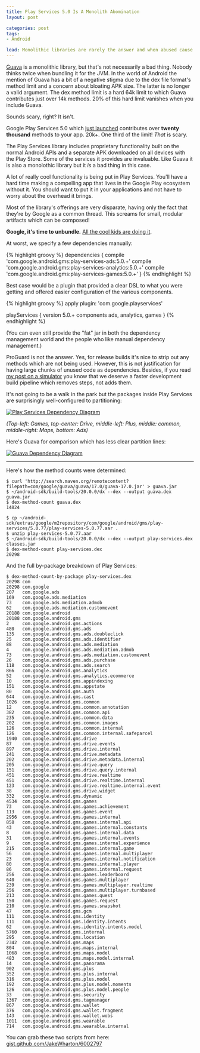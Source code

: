 ```yaml
---
title: Play Services 5.0 Is A Monolith Abomination
layout: post

categories: post
tags:
- Android

lead: Monolithic libraries are rarely the answer and when abused cause much more harm than small, module artifacts. Most people think of Guava, but there's a new kid on the block who's twice as bad.
---
```


[Guava][2] is a monolithic library, but that's not necessarily a bad thing. Nobody thinks twice when bundling it for the JVM. In the world of Android the mention of Guava has a bit of a negative stigma due to the dex file format's method limit and a concern about bloating APK size. The latter is no longer a valid argument. The dex method limit is a hard 64k limit to which Guava contributes just over 14k methods. 20% of this hard limit vanishes when you include Guava.

Sounds scary, right? It isn't.

Google Play Services 5.0 which [just launched][1] contributes over <strong>twenty thousand</strong> methods to your app. 20k+. One third of the limit! <em>That</em> is scary.

The Play Services library includes proprietary functionality built on the normal Android APIs and a separate APK downloaded on all devices with the Play Store. Some of the services it provides are invaluable. Like Guava it is also a monolothic library but it <em>is</em> a bad thing in this case.

A lot of really cool functionality is being put in Play Services. You'll have a hard time making a compelling app that lives in the Google Play ecosystem without it. You should want to put it in your applications and not have to worry about the overhead it brings.

Most of the library's offerings are very disparate, having only the fact that they're by Google as a common thread. This screams for small, modular artifacts which can be composed!

<strong>Google, it's time to unbundle.</strong> [All the cool kids are doing it][4].

At worst, we specify a few dependencies manually:

{% highlight groovy %}
dependencies {
  compile 'com.google.android.gms:play-services-ads:5.0.+'
  compile 'com.google.android.gms:play-services-analytics:5.0.+'
  compile 'com.google.android.gms:play-services-games:5.0.+'
}
{% endhighlight %}

Best case would be a plugin that provided a clear DSL to what you were getting and offered easier configuration of the various components.

{% highlight groovy %}
apply plugin: 'com.google.playservices'

playServices {
  version 5.0.+
  components ads, analytics, games
}
{% endhighlight %}

(You can even still provide the "fat" jar in both the dependency management world and the people who like manual dependency management.)

ProGuard is not the answer. Yes, for release builds it's nice to strip out any methods which are not being used. However, this is not justification for having large chunks of unused code as dependencies. Besides, if you read [my post on a simulator][3] you know that we deserve a faster development build pipeline which removes steps, not adds them.

It's not going to be a walk in the park but the packages inside Play Services are surprisingly well-configured to partitioning:

[![Play Services Dependency Diagram](/static/post-image/play-services-deps.png)](/static/post-image/play-services-deps.png)

*(Top-left: Games, top-center: Drive, middle-left: Plus, middle: common, middle-right: Maps, bottom: Ads)*

Here's Guava for comparison which has less clear partition lines:

[![Guava Dependency Diagram](/static/post-image/guava-deps.png)](/static/post-image/guava-deps.png)

----

Here's how the method counts were determined:

    $ curl 'http://search.maven.org/remotecontent?filepath=com/google/guava/guava/17.0/guava-17.0.jar' > guava.jar
    $ ~/android-sdk/build-tools/20.0.0/dx --dex --output guava.dex guava.jar
    $ dex-method-count guava.dex
    14824

    $ cp ~/android-sdk/extras/google/m2repository/com/google/android/gms/play-services/5.0.77/play-services-5.0.77.aar .
    $ unzip play-services-5.0.77.aar
    $ ~/android-sdk/build-tools/20.0.0/dx --dex --output play-services.dex classes.jar
    $ dex-method-count play-services.dex
    20298

And the full by-package breakdown of Play Services:

    $ dex-method-count-by-package play-services.dex
    20298 com
    20298 com.google
    207   com.google.ads
    169   com.google.ads.mediation
    73    com.google.ads.mediation.admob
    62    com.google.ads.mediation.customevent
    20188 com.google.android
    20188 com.google.android.gms
    2     com.google.android.gms.actions
    480   com.google.android.gms.ads
    135   com.google.android.gms.ads.doubleclick
    25    com.google.android.gms.ads.identifier
    88    com.google.android.gms.ads.mediation
    4     com.google.android.gms.ads.mediation.admob
    73    com.google.android.gms.ads.mediation.customevent
    26    com.google.android.gms.ads.purchase
    118   com.google.android.gms.ads.search
    866   com.google.android.gms.analytics
    52    com.google.android.gms.analytics.ecommerce
    10    com.google.android.gms.appindexing
    151   com.google.android.gms.appstate
    80    com.google.android.gms.auth
    644   com.google.android.gms.cast
    1026  com.google.android.gms.common
    12    com.google.android.gms.common.annotation
    382   com.google.android.gms.common.api
    235   com.google.android.gms.common.data
    202   com.google.android.gms.common.images
    126   com.google.android.gms.common.internal
    126   com.google.android.gms.common.internal.safeparcel
    1940  com.google.android.gms.drive
    87    com.google.android.gms.drive.events
    897   com.google.android.gms.drive.internal
    241   com.google.android.gms.drive.metadata
    202   com.google.android.gms.drive.metadata.internal
    205   com.google.android.gms.drive.query
    151   com.google.android.gms.drive.query.internal
    451   com.google.android.gms.drive.realtime
    451   com.google.android.gms.drive.realtime.internal
    123   com.google.android.gms.drive.realtime.internal.event
    38    com.google.android.gms.drive.widget
    332   com.google.android.gms.dynamic
    4534  com.google.android.gms.games
    73    com.google.android.gms.games.achievement
    113   com.google.android.gms.games.event
    2956  com.google.android.gms.games.internal
    858   com.google.android.gms.games.internal.api
    43    com.google.android.gms.games.internal.constants
    8     com.google.android.gms.games.internal.data
    31    com.google.android.gms.games.internal.events
    9     com.google.android.gms.games.internal.experience
    215   com.google.android.gms.games.internal.game
    56    com.google.android.gms.games.internal.multiplayer
    23    com.google.android.gms.games.internal.notification
    80    com.google.android.gms.games.internal.player
    86    com.google.android.gms.games.internal.request
    256   com.google.android.gms.games.leaderboard
    640   com.google.android.gms.games.multiplayer
    239   com.google.android.gms.games.multiplayer.realtime
    256   com.google.android.gms.games.multiplayer.turnbased
    213   com.google.android.gms.games.quest
    150   com.google.android.gms.games.request
    210   com.google.android.gms.games.snapshot
    47    com.google.android.gms.gcm
    111   com.google.android.gms.identity
    111   com.google.android.gms.identity.intents
    62    com.google.android.gms.identity.intents.model
    5760  com.google.android.gms.internal
    295   com.google.android.gms.location
    2342  com.google.android.gms.maps
    804   com.google.android.gms.maps.internal
    1068  com.google.android.gms.maps.model
    483   com.google.android.gms.maps.model.internal
    14    com.google.android.gms.panorama
    902   com.google.android.gms.plus
    352   com.google.android.gms.plus.internal
    316   com.google.android.gms.plus.model
    192   com.google.android.gms.plus.model.moments
    126   com.google.android.gms.plus.model.people
    33    com.google.android.gms.security
    1367  com.google.android.gms.tagmanager
    867   com.google.android.gms.wallet
    376   com.google.android.gms.wallet.fragment
    143   com.google.android.gms.wallet.wobs
    1011  com.google.android.gms.wearable
    714   com.google.android.gms.wearable.internal

You can grab these two scripts from here: [gist.github.com/JakeWharton/6002797](https://gist.github.com/JakeWharton/6002797)


 [1]: http://android-developers.blogspot.com/2014/07/google-play-services-5.html
 [2]: https://code.google.com/p/guava-libraries/
 [3]: http://jakewharton.com/android-needs-a-simulator/
 [4]: http://thenextweb.com/socialmedia/2014/05/06/large-tech-companies-hopping-app-unbundling-trend/
